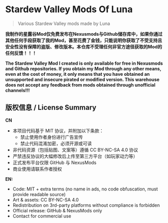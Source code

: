 # Stardew Valley Mods Of Luna

> Various Stardew Valley mods made by Luna

**我制作的星露谷Mod仅免费发布在Nexusmods与Github储存库中，如果你通过其他任何手段获取了我的Mod，甚至花费了金钱，只能说明你获取了不受支持且安全性没有保障的盗版、修改版本。本仓库不受理任何非官方途径获取的Mod的任何反馈！！！**

**The Stardew Valley Mod I created is only available for free in Nexusmods and Github repositories. If you obtain my Mod through any other means, even at the cost of money, it only means that you have obtained an unsupported and insecure pirated or modified version. This warehouse does not accept any feedback from mods obtained through unofficial channels!!!**

## 版权信息 / License Summary

**CN**
- 本项目代码基于 MIT 协议，并附加以下条款：
  - 禁止使用作者身份进行广告宣传
  - 禁止代码混淆加密，必须开源或可读
- 非代码资源（包括贴图、文案等）遵循 CC BY-NC-SA 4.0 协议
- 严禁违反协议的大幅修改后上传至第三方平台（如玩家动力等）
- 正式发布平台仅限 GitHub 与 NexusMods
- 商业使用请联系作者授权

**EN:**  
- Code: MIT + extra terms (no name in ads, no code obfuscation, must provide readable source)  
- Art & assets: CC BY-NC-SA 4.0  
- Redistribution on 3rd-party platforms without compliance is forbidden  
- Official release: GitHub & NexusMods only  
- Contact for commercial use
